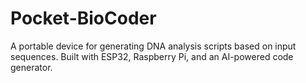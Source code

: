 # Pocket-BioCoder
A portable device for generating DNA analysis scripts based on input sequences. Built with ESP32, Raspberry Pi, and an AI-powered code generator.
